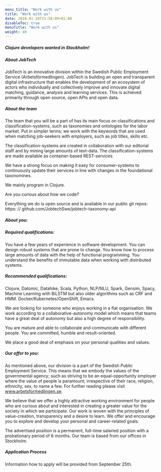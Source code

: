 ```yaml
---
menu_title: "Work with us"
title: "Work with us"
date: 2018-01-28T21:58:09+01:00
disableToc: true
menuTitle: "Work with us"
weight: 40
---
```


##### Clojure developers wanted in Stockholm!

##### About JobTech

JobTech is an innovative division within the Swedish Public Employment Service (Arbetsförmedlingen). JobTech is building an open and transparent digital infrastructure that enables the development of an ecosystem of actors who individually and collectively improve and innovate digital matching, guidance, analysis and learning services. This is achieved primarily through open source, open APIs and open data.


##### About the team 

The team that you will be a part of has its main focus on classifications and classification-systems, such as taxonomies and ontologies for the labor market. Put in simpler terms; we work with the keywords ​​that are used when matching job-seekers with employers, such as job titles, skills etc.

The classification-systems are created in collaboration with our editorial staff and by mining large amounts of text-data. The classification-systems are made available as container-based  REST-services.

We have a strong focus on making it easy for consumer-systems to continuously update their services in line with changes in the foundational taxonomines. 

We mainly program in Clojure.

Are you curious about how we code?

Everything we do is open source and is available in our public git repos:
 https: // github.com/JobtechSwe/jobtech-taxonomy-api

##### About you:

##### Required qualifications:

You have a few years of experience in software development.
You can design robust systems that are prone to change.
You know how to process large amounts of data with the help of functional programming.
You understand the benefits of immutable data when working with distributed systems.



##### Recommended qualifications: 

Clojure, Datomic, Datahike, Scala, Python, NLP/NLU, Spark, Gensim, Spacy, Machine Learning with BiLSTM but also older algorithms such as CRF and HMM. Docker/Kubernetes/OpenShift, Emacs. 

We are looking for someone who enjoys working in a flat organisation. We work according to a collaborative-autonomy model which means that teams have a great deal of autonomy but also a high degree of responsibility. 

You are mature and able to collaborate and communicate with different people. You are committed, humble and result-oriented.

We place a good deal of emphasis on your personal qualities and values.

##### Our offer to you:

As mentioned above, our division is a part of the Swedish Public Employment Service. This means that we embody the values of the governmental agency; such as striving to be an equal-opportunity employer where the value of people is paramount; irrespective of their race, religion, ethnicity, sex, to name a few. For further reading please visit <a href="http://www.arbetsformedlingen.se" target="_blank">www.arbetsformedlingen.se</a>. 

We believe that we offer a highly attractive working environment for people who are curious about and interested in creating a greater value for the society in which we participate. Our work is woven with the principles of value-creation, transparency and a desire to learn. We offer and encourage you to explore and develop your personal and career-related goals. 

The advertised position is a permanent, full-time salaried position with a probationary period of 6 months. Our team is based from our offices in Stockholm.  

##### Application Process

Information how to apply will be provided from September 25th.




